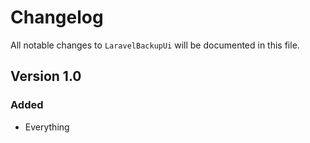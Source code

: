 # Changelog

All notable changes to `LaravelBackupUi` will be documented in this file.

## Version 1.0

### Added
- Everything
